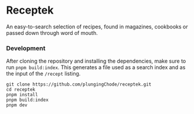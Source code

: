 # Receptek

An easy-to-search selection of recipes, found in magazines, cookbooks or passed down through word of mouth. 

### Development
After cloning the repository and installing the dependencies, make sure to run `pnpm build:index`. This generates a file used as a search index and as the input of the `/recept` listing.

```shell
git clone https://github.com/plungingChode/receptek.git
cd receptek
pnpm install
pnpm build:index
pnpm dev
```

